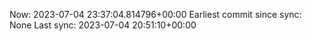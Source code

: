 Now: 2023-07-04 23:37:04.814796+00:00 Earliest commit since sync: None Last sync: 2023-07-04 20:51:10+00:00
